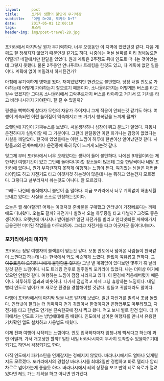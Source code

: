 ```yaml
---          
layout:	    post          
title: 	    포카라 생활의 불안과 무기력감
subtitle:   "여행 D+28, 포카라 D+7"          
date:       2017-05-01 12:00:10   
tags:       포스팅          
header-img: img/post-travel-28.jpg
---          
```


포카라에서 마지막날 뭔가 무기력하다. 너무 오랫동안 이 지역에 있었던것 같다. 다음 계획도 잘 정해지지 않았기 때문인것 같기도 하다. 나중에는 떠날 날짜를 미리 정해놓으면 어떨까? 네팔에서만 한달을 있었다. 원래 계획은 2주정도 뒤에 인도로 떠나는 것이었는데 그렇지 못했다. 물론 2주동안 안나푸르나 트레킹을 한것도 있고, 다 계획에 없던 일들이다. 계획에 없이 떠밀려서 하게된건가?

아침에 무기력하게 영화를 봤다. 재미있었지만 한켠으로 불안했다. 당장 내일 인도로 가야하는데 어떻게 가야하는지 잘모르기 때문이다. 소나울리까지는 어떻게든 버스를 타고 갈수 있겠지만 그다음 소나울리에서 고락푸르까지 버스를 타야하고 거기서 또 기차를 타고 바라나시까지 가야한다. 잘 갈 수 있을까?

평생을 빡빡하게 살다가 무한의 자유가 주어지니 그게 적응이 안되는것 같기도 하다. 여행이 계속되면 이런 늘어짐이 익숙해지고 또 거기서 행복감을 느끼게 될까?

오랫만에 지인이 가짜뉴스를 보냈다. 싸울생각하니 심장이 뛰고 분노가 일었다. 자동차 운전하다가 실랑이할 때 그 기분이다. 그런데 한달동안 이런 화가나는 감정이 없었다는 사실을 깨달았다. 한국에 있었을때는 이런 느낌이 하루에 한번이상 일어났던것 같다. 사람들과의 관계속에서나 운전중에 특히 많이 느끼게 되는것 같다.

엊그제 부터 포카라에서 너무 오래있다는 생각이 들어 불안하다. 나에겐 9개월이라는 제한적인 여행기간이 있고 그안에 돌아다녀야할 장소들이 많은데 그중 한달씩이나 네팔 포카라에 있다니, 뭔가 부지런하지 못하게 여행하는 느낌이 든다. 여기있는 남들은 패러글라이딩도 하고 자전거도 타고 이것저것 하는것이 많은데 나는 뭐하고 있는건지 모르겠다. 그렇다고 널부러져서 쉬는것도 아니다. 잘 모르겠다.

그래도 나한테 솔직해지니 불안이 좀 덜하다. 지금 포카라에서 너무 계획없이 허송세월 보내고 있다는 사실을 스스로 인정하는것이다.

오늘은 뭘 해야할까? 어제는 이것저것 준비물을 구매했고 인터넷이 가장빠르다는 까페에도 다녀왔다. 오늘도 갈까? 자전거나 빌려서 오늘 하루종일 타고 다닐까? 그것도 좋은 생각이다. 오랫만에 마사지나 받아볼까? 일단 자전거를 빌리고 인터넷빠른 까페에가서 금융관련 미미된 작업들을 마무리하자. 그리고 자전거를 타고 이곳저곳 돌아다녀보자.

### 포카라에서의 마지막

포카라는 정말 여행자의 블랙홀이 맞는것 같다. 보통 인도에서 넘어온 사람들이 천국같이 느낀다고 하는데 나는 한국에서 와도 비슷하게 느꼈다. 한없이 여유롭고 편하다. ~~그 여유로움이 오히려 나에게 불편함을 줬지만~~ 그냥 별 계획없이 있다보면 몇주가 훅 날라갈것 같은 느낌이다. 나도 트레킹 전후로 일주일씩 포카라에 있었다. 나는 더이상 여기에 있으면 안될것 같다. 여행하는 느낌이 점점 사라지고 있다. 이 환경에 적응해버렸기 때문이다. 하루하루 일과과 비슷하다. 나가서 점심먹고 까페 그냥 휴양하는 느낌이다. 내일 빨리 인도로 넘어가 또 새로운 환경을 경험해야할 것같다. 힘들고 귀찮더라도 말이다.

다행이 포카라에서의 마지막 밤을 나름 알차게 보냈다. 일단 자전거를 빌려서 조금 돌았다. 인터넷이 잘되는 더 커피까지 걷기 귀찮아서 한것이지만 은행업무도 마무리짓고, 자전거를 타고 한번도 안가본 깊숙한곳에 잠시 찍고 왔다. 적고 보니 별로 한건 없다. 더 커피에서는 인도로 가는 방법에대해 좀 배웠다. 인도에서 넘어온 여행자를 만나서 유용한 기차확인 앱도 설치하고 사용법도 배웠다.

이제 진짜 여행이 시작되는 느낌이다. 인도 입국하자마자 엄청나게 빡세다고 하는데 과연 어떨까. 가서 개고생만 할까? 일단 내일 바라나시까지 무사히 도착할수 있을까? 기대되기도 하면서 걱정되기도 한다.

아직 인도에서 파키스탄을 언제갈지는 정해지지 않았다. 바라나시에서도 얼마나 있게될지도 모르겠다. 포카라에서의 경험상 바라나시를 최대2일만 경험하고 바로 델리나 암리차르로 넘어가는게 좋을듯 하다. 바라나시에서 레의 상황을 보고 만약 레로 육로가 열려있다면 레도 가는 계획을 하고 아니면 안가겠다.
 
